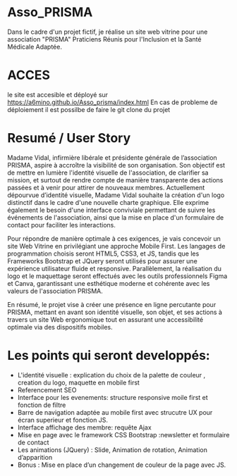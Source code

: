 # Asso_PRISMA
Dans le cadre d'un projet fictif, je réalise un site web vitrine pour une association "PRISMA" Praticiens Réunis pour l'Inclusion et la Santé Médicale Adaptée.

# ACCES
le site est accesible et déployé sur https://a6mino.github.io/Asso_prisma/index.html
En cas de probleme de déploiement il est possilbe de faire le git clone du projet

# Resumé / User Story
Madame Vidal, infirmière libérale et présidente générale de l’association PRISMA, aspire à accroître la visibilité de son organisation. 
Son objectif est de mettre en lumière l'identité visuelle de l'association, de clarifier sa mission, et surtout de rendre compte de manière transparente des actions passées et à venir pour attirer de nouveaux membres. Actuellement dépourvue d’identité visuelle, Madame Vidal souhaite la création d'un logo distinctif dans le cadre d'une nouvelle charte graphique. Elle exprime également le besoin d'une interface conviviale permettant de suivre les événements de l'association, ainsi que la mise en place d'un formulaire de contact pour faciliter les interactions. 

Pour répondre de manière optimale à ces exigences, je vais concevoir un site Web Vitrine en privilégiant une approche Mobile First. Les langages de programmation choisis seront HTML5, CSS3, et JS, tandis que les Frameworks Bootstrap et JQuery seront utilisés pour assurer une expérience utilisateur fluide et responsive.
Parallèlement, la réalisation du logo et le maquettage seront effectués avec les outils professionnels Figma et Canva, garantissant une esthétique moderne et cohérente avec les valeurs de l'association PRISMA. 

En résumé, le projet vise à créer une présence en ligne percutante pour PRISMA, mettant en avant son identité visuelle, son objet, et ses actions à travers un site Web ergonomique tout en assurant une accessibilité optimale via des dispositifs mobiles.


# Les points qui seront developpés:
- L'identité visuelle : explication du choix de la palette de couleur , creation du logo, maquette en mobile first
- Referencement SEO
- Interface pour les evenements: structure responsive moile first et fonction de filtre
- Barre de navigation adaptée au mobile first avec strucutre UX pour écran superieur et fonction JS.
- Interface affichage des membre: requête Ajax
- Mise en page avec le framework CSS Bootstrap :newsletter et formulaire de contact
- Les animations (JQuery) : Slide, Animation de rotation, Animation d’apparition
- Bonus : Mise en place d’un changement de couleur de la page avec JS.
